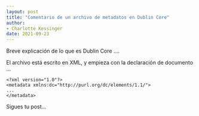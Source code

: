 ```yaml
---
layout: post
title: "Comentario de un archivo de metadatos en Dublin Core"
author:
- Charlotte Kessinger
date: 2021-09-23
---
```


Breve explicación de lo que es Dublin Core .... 

El archivo está escrito en XML, y empieza con la declaración de documento ... 

````
<?xml version="1.0"?>
<metadata xmlns:dc="http://purl.org/dc/elements/1.1/">
...
</metadata>
````

Sigues tu post... 
